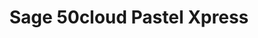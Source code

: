 ---
title: "Sage 50cloud Pastel Xpress"
lead: "Integrate your Sage 50cloud Pastel Xpress with supported Sales Channels/Webstores through Stock2Shop"
seoTitle: "Sage 50cloud Pastel Xpress Integration Features"
seoDescription: "Integrate your Sage 50cloud Xpress Partner with supported Sales Channels/Webstores through Stock2Shop"
source: "sage-50cloud-pastel-xpress"
type: help
tags: ["feature"]
---